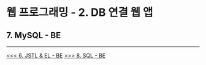 # 웹 프로그래밍 - 2. DB 연결 웹 앱

## 7. MySQL - BE



---
[<<< 6. JSTL & EL - BE](https://github.com/tunaep5/Boostcourse/blob/master/BC_WebProgramming/2_DB%EC%97%B0%EA%B2%B0%EC%9B%B9%EC%95%B1/2-6_JSTL_and_EL-BE.md)
[>>> 8. SQL - BE](https://github.com/tunaep5/Boostcourse/blob/master/BC_WebProgramming/2_DB%EC%97%B0%EA%B2%B0%EC%9B%B9%EC%95%B1/2-8_SQL-BE.md)
